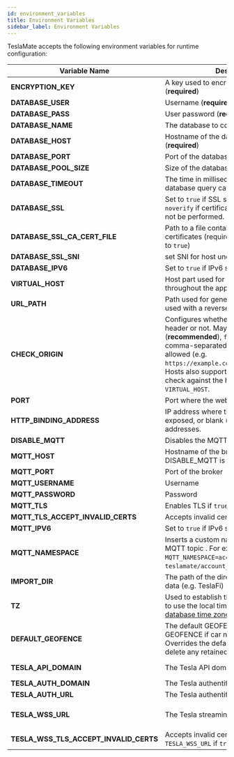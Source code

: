 ```yaml
---
id: environment_variables
title: Environment Variables
sidebar_label: Environment Variables
---
```


TeslaMate accepts the following environment variables for runtime configuration:

| Variable Name                          | Description                                                                                                                                                                                                                                                                                                      | Default Value                                                                                                |
| -------------------------------------- | ---------------------------------------------------------------------------------------------------------------------------------------------------------------------------------------------------------------------------------------------------------------------------------------------------------------- | ------------------------------------------------------------------------------------------------------------ |
| **ENCRYPTION_KEY**                     | A key used to encrypt the Tesla API tokens (**required**)                                                                                                                                                                                                                                                        |                                                                                                              |
| **DATABASE_USER**                      | Username (**required**)                                                                                                                                                                                                                                                                                          |                                                                                                              |
| **DATABASE_PASS**                      | User password (**required**)                                                                                                                                                                                                                                                                                     |                                                                                                              |
| **DATABASE_NAME**                      | The database to connect to (**required**)                                                                                                                                                                                                                                                                        |                                                                                                              |
| **DATABASE_HOST**                      | Hostname of the database server (**required**)                                                                                                                                                                                                                                                                   |                                                                                                              |
| **DATABASE_PORT**                      | Port of the database server                                                                                                                                                                                                                                                                                      | 5432                                                                                                         |
| **DATABASE_POOL_SIZE**                 | Size of the database connection pool                                                                                                                                                                                                                                                                             | 10                                                                                                           |
| **DATABASE_TIMEOUT**                   | The time in milliseconds to wait for database query calls to finish                                                                                                                                                                                                                                              | 60000                                                                                                        |
| **DATABASE_SSL**                       | Set to `true` if SSL should be enabled or `noverify` if certificate verification should not be performed.                                                                                                                                                                                                        | false                                                                                                        |
| **DATABASE_SSL_CA_CERT_FILE**          | Path to a file containing PEM-encoded CA certificates (required if `DATABASE_SSL` is set to `true`)                                                                                                                                                                                                              |                                                                                                              |
| **DATABASE_SSL_SNI**                   | set SNI for host undel ssl mode                                                                                                                                                                                                                                                                                  |                                                                                                              |
| **DATABASE_IPV6**                      | Set to `true` if IPv6 should be used                                                                                                                                                                                                                                                                             | false                                                                                                        |
| **VIRTUAL_HOST**                       | Host part used for generating URLs throughout the app                                                                                                                                                                                                                                                            | localhost                                                                                                    |
| **URL_PATH**                           | Path used for generating URLs (can be used with a reverse proxy)                                                                                                                                                                                                                                                 | /                                                                                                            |
| **CHECK_ORIGIN**                       | Configures whether to check the origin header or not. May be `true` (**recommended**), `false` (_default_) or a comma-separated list of hosts that are allowed (e.g. `https://example.com,//another.com:8080`). Hosts also support wildcards. If `true`, it will check against the host value in `VIRTUAL_HOST`. | false                                                                                                        |
| **PORT**                               | Port where the web interface is exposed                                                                                                                                                                                                                                                                          | 4000                                                                                                         |
| **HTTP_BINDING_ADDRESS**               | IP address where the web interface is exposed, or blank (_default_) meaning all addresses.                                                                                                                                                                                                                       |                                                                                                              |
| **DISABLE_MQTT**                       | Disables the MQTT feature if `true`                                                                                                                                                                                                                                                                              | false                                                                                                        |
| **MQTT_HOST**                          | Hostname of the broker (**required** unless DISABLE_MQTT is `true`)                                                                                                                                                                                                                                              |                                                                                                              |
| **MQTT_PORT**                          | Port of the broker                                                                                                                                                                                                                                                                                               | 1883 (8883 for MQTT over TLS)                                                                                |
| **MQTT_USERNAME**                      | Username                                                                                                                                                                                                                                                                                                         |                                                                                                              |
| **MQTT_PASSWORD**                      | Password                                                                                                                                                                                                                                                                                                         |                                                                                                              |
| **MQTT_TLS**                           | Enables TLS if `true`                                                                                                                                                                                                                                                                                            | false                                                                                                        |
| **MQTT_TLS_ACCEPT_INVALID_CERTS**      | Accepts invalid certificates if `true`                                                                                                                                                                                                                                                                           | false                                                                                                        |
| **MQTT_IPV6**                          | Set to `true` if IPv6 should be used                                                                                                                                                                                                                                                                             | false                                                                                                        |
| **MQTT_NAMESPACE**                     | Inserts a custom namespace into the MQTT topic . For example, with `MQTT_NAMESPACE=account_0`: `teslamate/account_0/cars/$car_id/state`.                                                                                                                                                                         |                                                                                                              |
| **IMPORT_DIR**                         | The path of the directory for the import of data (e.g. TeslaFi)                                                                                                                                                                                                                                                  | ./import                                                                                                     |
| **TZ**                                 | Used to establish the local time zone, e.g. to use the local time in logs. See [List of tz database time zones](https://en.wikipedia.org/wiki/List_of_tz_database_time_zones).                                                                                                                                   |                                                                                                              |
| **DEFAULT_GEOFENCE**                   | The default GEOFENCE to send via GEOFENCE if car not in geofence. Overrides the default of "" which will delete any retained value.                                                                                                                                                                              | "" (no quotes)                                                                                               |
| **TESLA_API_DOMAIN**                   | The Tesla API domain                                                                                                                                                                                                                                                                                             | https://owner-api.teslamotors.com (or for chinese: https://owner-api.vn.cloud.tesla.cn)                      |
| **TESLA_AUTH_DOMAIN**                  | The Tesla authentification domain                                                                                                                                                                                                                                                                                | https://auth.tesla.com                                                                                       |
| **TESLA_AUTH_URL**                     | The Tesla authentification URL                                                                                                                                                                                                                                                                                   | https://auth.tesla.com/oauth2/v3                                                                             |
| **TESLA_WSS_URL**                      | The Tesla streaming URL                                                                                                                                                                                                                                                                                          | wss://streaming.vn.teslamotors.com/streaming/ (or for chinese: wss://streaming.vn.cloud.tesla.cn/streaming/) |
| **TESLA_WSS_TLS_ACCEPT_INVALID_CERTS** | Accepts invalid certificates on `TESLA_WSS_URL` if `true`                                                                                                                                                                                                                                                        |                                                                                                              |
